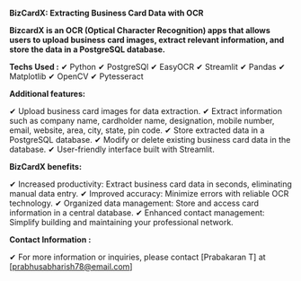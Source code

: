 **BizCardX: Extracting Business Card Data with OCR**

**BizcardX is an OCR (Optical Character Recognition) apps that allows users to upload business card images, extract relevant information, and store the data in a PostgreSQL database.**


**Techs Used :**
✔	Python
✔	PostgreSQl
✔	EasyOCR
✔	Streamlit
✔	Pandas
✔	Matplotlib
✔	OpenCV
✔	Pytesseract

**Additional features:**

✔	Upload business card images for data extraction. 
✔	Extract information such as company name, cardholder name, designation, mobile number, email, website, area, city, state, pin code. 
✔	Store extracted data in a PostgreSQL database.
✔	Modify or delete existing business card data in the database. 
✔	User-friendly interface built with Streamlit.

**BizCardX benefits:**

✔	Increased productivity: Extract business card data in seconds, eliminating manual data entry.
✔	Improved accuracy: Minimize errors with reliable OCR technology.
✔	Organized data management: Store and access card information in a central database.
✔	Enhanced contact management: Simplify building and maintaining your professional network.
 
**Contact Information :**

✔	For more information or inquiries, please contact [Prabakaran T] at [prabhusabharish78@email.com]

